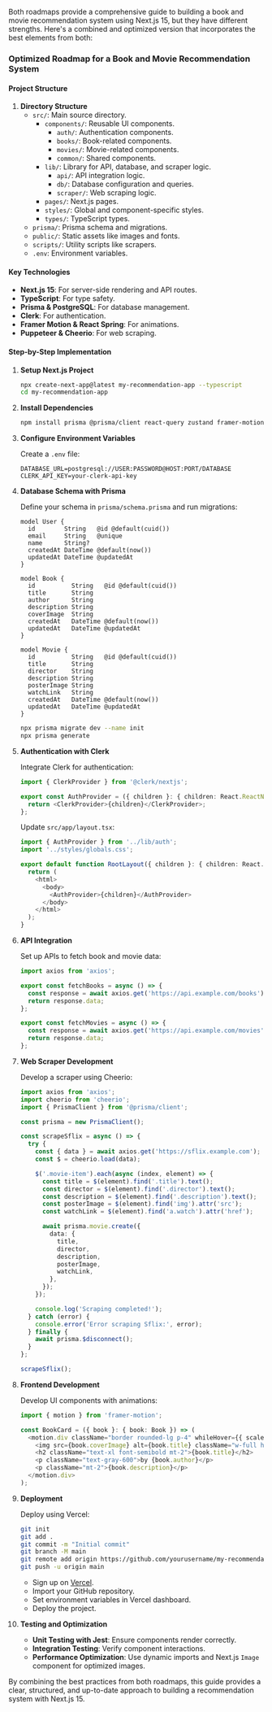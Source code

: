 
Both roadmaps provide a comprehensive guide to building a book and movie recommendation system using Next.js 15, but they have different strengths. Here's a combined and optimized version that incorporates the best elements from both:

### Optimized Roadmap for a Book and Movie Recommendation System

#### Project Structure

1. **Directory Structure**
   - `src/`: Main source directory.
     - `components/`: Reusable UI components.
       - `auth/`: Authentication components.
       - `books/`: Book-related components.
       - `movies/`: Movie-related components.
       - `common/`: Shared components.
     - `lib/`: Library for API, database, and scraper logic.
       - `api/`: API integration logic.
       - `db/`: Database configuration and queries.
       - `scraper/`: Web scraping logic.
     - `pages/`: Next.js pages.
     - `styles/`: Global and component-specific styles.
     - `types/`: TypeScript types.
   - `prisma/`: Prisma schema and migrations.
   - `public/`: Static assets like images and fonts.
   - `scripts/`: Utility scripts like scrapers.
   - `.env`: Environment variables.

#### Key Technologies

- **Next.js 15**: For server-side rendering and API routes.
- **TypeScript**: For type safety.
- **Prisma & PostgreSQL**: For database management.
- **Clerk**: For authentication.
- **Framer Motion & React Spring**: For animations.
- **Puppeteer & Cheerio**: For web scraping.

#### Step-by-Step Implementation

1. **Setup Next.js Project**

   ```bash
   npx create-next-app@latest my-recommendation-app --typescript
   cd my-recommendation-app
   ```

2. **Install Dependencies**

   ```bash
   npm install prisma @prisma/client react-query zustand framer-motion react-spring clerk puppeteer cheerio
   ```

3. **Configure Environment Variables**

   Create a `.env` file:

   ```env
   DATABASE_URL=postgresql://USER:PASSWORD@HOST:PORT/DATABASE
   CLERK_API_KEY=your-clerk-api-key
   ```

4. **Database Schema with Prisma**

   Define your schema in `prisma/schema.prisma` and run migrations:

   ```prisma
   model User {
     id        String   @id @default(cuid())
     email     String   @unique
     name      String?
     createdAt DateTime @default(now())
     updatedAt DateTime @updatedAt
   }

   model Book {
     id          String   @id @default(cuid())
     title       String
     author      String
     description String
     coverImage  String
     createdAt   DateTime @default(now())
     updatedAt   DateTime @updatedAt
   }

   model Movie {
     id          String   @id @default(cuid())
     title       String
     director    String
     description String
     posterImage String
     watchLink   String
     createdAt   DateTime @default(now())
     updatedAt   DateTime @updatedAt
   }
   ```

   ```bash
   npx prisma migrate dev --name init
   npx prisma generate
   ```

5. **Authentication with Clerk**

   Integrate Clerk for authentication:

   ```typescript
   import { ClerkProvider } from '@clerk/nextjs';

   export const AuthProvider = ({ children }: { children: React.ReactNode }) => {
     return <ClerkProvider>{children}</ClerkProvider>;
   };
   ```

   Update `src/app/layout.tsx`:

   ```typescript
   import { AuthProvider } from '../lib/auth';
   import '../styles/globals.css';

   export default function RootLayout({ children }: { children: React.ReactNode }) {
     return (
       <html>
         <body>
           <AuthProvider>{children}</AuthProvider>
         </body>
       </html>
     );
   }
   ```

6. **API Integration**

   Set up APIs to fetch book and movie data:

   ```typescript
   import axios from 'axios';

   export const fetchBooks = async () => {
     const response = await axios.get('https://api.example.com/books');
     return response.data;
   };

   export const fetchMovies = async () => {
     const response = await axios.get('https://api.example.com/movies');
     return response.data;
   };
   ```

7. **Web Scraper Development**

   Develop a scraper using Cheerio:

   ```typescript
   import axios from 'axios';
   import cheerio from 'cheerio';
   import { PrismaClient } from '@prisma/client';

   const prisma = new PrismaClient();

   const scrapeSflix = async () => {
     try {
       const { data } = await axios.get('https://sflix.example.com');
       const $ = cheerio.load(data);

       $('.movie-item').each(async (index, element) => {
         const title = $(element).find('.title').text();
         const director = $(element).find('.director').text();
         const description = $(element).find('.description').text();
         const posterImage = $(element).find('img').attr('src');
         const watchLink = $(element).find('a.watch').attr('href');

         await prisma.movie.create({
           data: {
             title,
             director,
             description,
             posterImage,
             watchLink,
           },
         });
       });

       console.log('Scraping completed!');
     } catch (error) {
       console.error('Error scraping Sflix:', error);
     } finally {
       await prisma.$disconnect();
     }
   };

   scrapeSflix();
   ```

8. **Frontend Development**

   Develop UI components with animations:

   ```typescript
   import { motion } from 'framer-motion';

   const BookCard = ({ book }: { book: Book }) => (
     <motion.div className="border rounded-lg p-4" whileHover={{ scale: 1.05 }}>
       <img src={book.coverImage} alt={book.title} className="w-full h-64 object-cover" />
       <h2 className="text-xl font-semibold mt-2">{book.title}</h2>
       <p className="text-gray-600">by {book.author}</p>
       <p className="mt-2">{book.description}</p>
     </motion.div>
   );
   ```

9. **Deployment**

   Deploy using Vercel:

   ```bash
   git init
   git add .
   git commit -m "Initial commit"
   git branch -M main
   git remote add origin https://github.com/yourusername/my-recommendation-app.git
   git push -u origin main
   ```

   - Sign up on [Vercel](https://vercel.com/).
   - Import your GitHub repository.
   - Set environment variables in Vercel dashboard.
   - Deploy the project.

10. **Testing and Optimization**

    - **Unit Testing with Jest**: Ensure components render correctly.
    - **Integration Testing**: Verify component interactions.
    - **Performance Optimization**: Use dynamic imports and Next.js `Image` component for optimized images.

By combining the best practices from both roadmaps, this guide provides a clear, structured, and up-to-date approach to building a recommendation system with Next.js 15.
